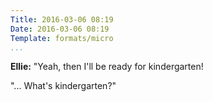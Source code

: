 ```yaml
---
Title: 2016-03-06 08:19
Date: 2016-03-06 08:19
Template: formats/micro
...
```


**Ellie:** "Yeah, then I'll be ready for kindergarten!

"... What's kindergarten?"

